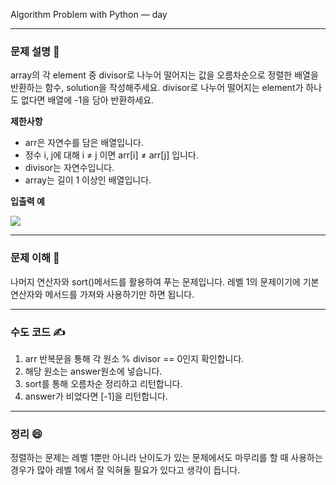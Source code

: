 
Algorithm Problem with Python — day

***


### **문제 설명 📖**

array의 각 element 중 divisor로 나누어 떨어지는 값을 오름차순으로 정렬한 배열을 반환하는 함수, solution을 작성해주세요.
divisor로 나누어 떨어지는 element가 하나도 없다면 배열에 -1을 담아 반환하세요.

**제한사항**

- arr은 자연수를 담은 배열입니다.
- 정수 i, j에 대해 i ≠ j 이면 arr[i] ≠ arr[j] 입니다.
- divisor는 자연수입니다.
- array는 길이 1 이상인 배열입니다.

**입출력 예**

![](https://images.velog.io/images/qmasem/post/b37bdc33-626b-4cd4-9a95-bb145b6901c3/%E1%84%89%E1%85%B3%E1%84%8F%E1%85%B3%E1%84%85%E1%85%B5%E1%86%AB%E1%84%89%E1%85%A3%E1%86%BA%202021-03-21%20%E1%84%8B%E1%85%A9%E1%84%92%E1%85%AE%2010.08.23.png)


***
### **문제 이해 🔑**

나머지 연산자와 sort()메서드를 활용하여 푸는 문제입니다.
레벨 1의 문제이기에 기본 연산자와 메서드를 가져와 사용하기만 하면 됩니다.

***

### **수도 코드 ✍️**

1. arr 반복문을 통해 각 원소 % divisor == 0인지 확인합니다.
2. 해당 원소는 answer원소에 넣습니다.
3. sort를 통해 오름차순 정리하고 리턴합니다.
4. answer가 비었다면 [-1]을 리턴합니다.

***

### 정리 😄

정렬하는 문제는 레벨 1뿐만 아니라 난이도가 있는 문제에서도 마무리를 할 때 사용하는 경우가 많아 레벨 1에서 잘 익혀둘 필요가 있다고 생각이 듭니다.

